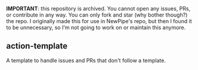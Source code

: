 **IMPORTANT**: this repository is archived. You cannot open any issues, PRs, or contribute in any way. You can only fork and star (why bother though?) the repo. I originally made this for use in NewPipe's repo, but then I found it to be unnecessary, so I'm not going to work on or maintain this anymore.

## action-template

A template to handle issues and PRs that don't follow a template.
